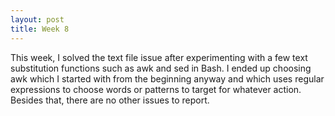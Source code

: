 ```yaml
---
layout: post
title: Week 8
---
```


This week, I solved the text file issue after experimenting with a few text substitution functions such as awk and sed in Bash. I ended up choosing awk which I started with from the beginning anyway and which uses regular expressions to choose words or patterns to target for whatever action. Besides that, there are no other issues to report.
